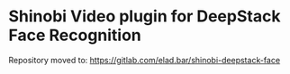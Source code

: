 # Shinobi Video plugin for DeepStack Face Recognition

Repository moved to:
https://gitlab.com/elad.bar/shinobi-deepstack-face
